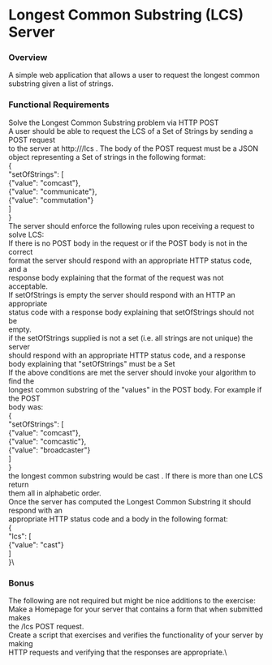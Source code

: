 # Longest Common Substring (LCS) Server
### Overview
A simple web application that allows a user to request the longest
common substring given a list of strings.

### Functional Requirements
Solve the Longest Common Substring problem via HTTP POST\
A user should be able to request the LCS of a Set of Strings by sending a POST request\
to the server at http://<host>/lcs . The body of the POST request must be a JSON\
object representing a Set of strings in the following format:\
{\
"setOfStrings": [\
{"value": "comcast"},\
{"value": "communicate"},\
{"value": "commutation"}\
]\
}\
The server should enforce the following rules upon receiving a request to solve LCS:\
If there is no POST body in the request or if the POST body is not in the correct\
format the server should respond with an appropriate HTTP status code, and a\
response body explaining that the format of the request was not acceptable.\
If setOfStrings is empty the server should respond with an HTTP an appropriate\
status code with a response body explaining that setOfStrings should not be\
empty.\
if the setOfStrings supplied is not a set (i.e. all strings are not unique) the server\
should respond with an appropriate HTTP status code, and a response\
body explaining that "setOfStrings" must be a Set\
If the above conditions are met the server should invoke your algorithm to find the\
longest common substring of the "values" in the POST body. For example if the POST\
body was:\
{\
"setOfStrings": [\
{"value": "comcast"},\
{"value": "comcastic"},\
{"value": "broadcaster"}\
]\
}\
the longest common substring would be cast . If there is more than one LCS return\
them all in alphabetic order.\
Once the server has computed the Longest Common Substring it should respond with an\
appropriate HTTP status code and a body in the following format:\
{\
"lcs": [\
{"value": "cast"}\
]\
}\
### Bonus
The following are not required but might be nice additions to the exercise:\
Make a Homepage for your server that contains a form that when submitted makes\
the /lcs POST request.\
Create a script that exercises and verifies the functionality of your server by making\
HTTP requests and verifying that the responses are appropriate.\
